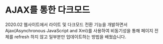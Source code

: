 # AJAX를 통한 다크모드

2020.02 웹사이트에서 라이트 및 다크모드 전환 기능을 개발하면서 Ajax(Asynchronous JavaScript and Xml)를 사용하여 비동기성을 통해 페이지 전체를 refresh 하지 않고 일부분만 업데이트하는 방법을 배웠습니다.
